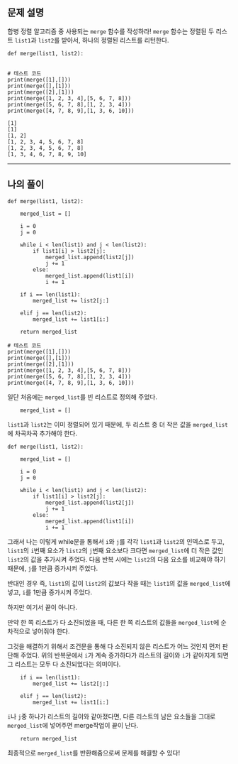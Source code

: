 

## 문제 설명
합병 정렬 알고리즘 중 사용되는 `merge` 함수를 작성하라!
`merge` 함수는 정렬된 두 리스트 `list1`과 `list2`를 받아서, 하나의 정렬된 리스트를 리턴한다.

```
def merge(list1, list2):
   

# 테스트 코드
print(merge([1],[]))
print(merge([],[1]))
print(merge([2],[1]))
print(merge([1, 2, 3, 4],[5, 6, 7, 8]))
print(merge([5, 6, 7, 8],[1, 2, 3, 4]))
print(merge([4, 7, 8, 9],[1, 3, 6, 10]))

```
```
[1]
[1]
[1, 2]
[1, 2, 3, 4, 5, 6, 7, 8]
[1, 2, 3, 4, 5, 6, 7, 8]
[1, 3, 4, 6, 7, 8, 9, 10]
```



---
## 나의 풀이
```
def merge(list1, list2):
 
	merged_list = []
    
    i = 0
    j = 0

    while i < len(list1) and j < len(list2):
        if list1[i] > list2[j]:
            merged_list.append(list2[j])
            j += 1
        else:
            merged_list.append(list1[i])
            i += 1

    if i == len(list1):
        merged_list += list2[j:]

    elif j == len(list2):
        merged_list += list1[i:]

    return merged_list

# 테스트 코드
print(merge([1],[]))
print(merge([],[1]))
print(merge([2],[1]))
print(merge([1, 2, 3, 4],[5, 6, 7, 8]))
print(merge([5, 6, 7, 8],[1, 2, 3, 4]))
print(merge([4, 7, 8, 9],[1, 3, 6, 10]))

```


일단 처음에는 `merged_list`를 빈 리스트로 정의해 주었다.
```
	merged_list = []
```

`list1`과 `list2`는 이미 정렬되어 있기 때문에, 두 리스트 중 더 작은 값을 `merged_list`에 차곡차곡 추가해야 한다.

```
def merge(list1, list2):
 
	merged_list = []
    
    i = 0
    j = 0

    while i < len(list1) and j < len(list2):
        if list1[i] > list2[j]:
            merged_list.append(list2[j])
            j += 1
        else:
            merged_list.append(list1[i])
            i += 1
```

그래서 나는 이렇게 while문을 통해서 `i`와 `j`를 각각 `list1`과 `list2`의 인덱스로 두고, `list1`의 `i`번째 요소가 `list2`의 `j`번째 요소보다 크다면 `merged_list`에 더 작은 값인 `list2`의 값을 추가시켜 주었다.
다음 반복 시에는 `list2`의 다음 요소를 비교해야 하기 때문에, `j`를 $1$만큼 증가시켜 주었다.

반대인 경우 즉, `list1`의 값이 `list2`의 값보다 작을 때는 `list1`의 값을 `merged_list`에 넣고, `i`를 $1$만큼 증가시켜 주었다.


하지만 여기서 끝이 아니다.

만약 한 쪽 리스트가 다 소진되었을 때, 다른 한 쪽 리스트의 값들을 `merged_list`에 순차적으로 넣어줘야 한다.

그것을 해결하기 위해서 조건문을 통해 다 소진되지 않은 리스트가 어느 것인지 먼저 판단해 주었다.
위의 반복문에서 `i`가 계속 증가하다가 리스트의 길이와 `i`가 같아지게 되면 그 리스트는 모두 다 소진되었다는 의미이다.

```
    if i == len(list1):
        merged_list += list2[j:]

    elif j == len(list2):
        merged_list += list1[i:]
```        

`i`나 `j`중 하나가 리스트의 길이와 같아졌다면,
다른 리스트의 남은 요소들을 그대로 `merged_list`에 넣어주면 merge작업이 끝이 난다.


```
    return merged_list
```
최종적으로 `merged_list`를 반환해줌으로써 문제를 해결할 수 있다!


